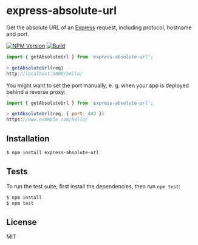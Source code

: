 # express-absolute-url

Get the absolute URL of an [Express](https://expressjs.com) request,
including protocol, hostname and port.

[![NPM Version][npm-image]][npm-url]
[![Build][github-actions-image]][github-actions-url]

```js
import { getAbsoluteUrl } from 'express-absolute-url';

> getAbsoluteUrl(req)
http://localhost:3000/hello/
```

You might want to set the port manually, e. g. when your app is deployed behind
a reverse proxy:

```js
import { getAbsoluteUrl } from 'express-absolute-url';

> getAbsoluteUrl(req, { port: 443 })
https://www.example.com/hello/
```

## Installation

```bash
$ npm install express-absolute-url
```

## Tests

To run the test suite, first install the dependencies, then run `npm test`:

```bash
$ npm install
$ npm test
```

## License

MIT

[npm-image]: https://img.shields.io/npm/v/express-absolute-url.svg
[npm-url]: https://npmjs.org/package/express-absolute-url
[github-actions-image]: https://github.com/mkai/express-absolute-url/workflows/Test/badge.svg?branch=master&event=push
[github-actions-url]: https://github.com/mkai/express-absolute-url/actions?query=branch%3Amaster+event%3Apush
